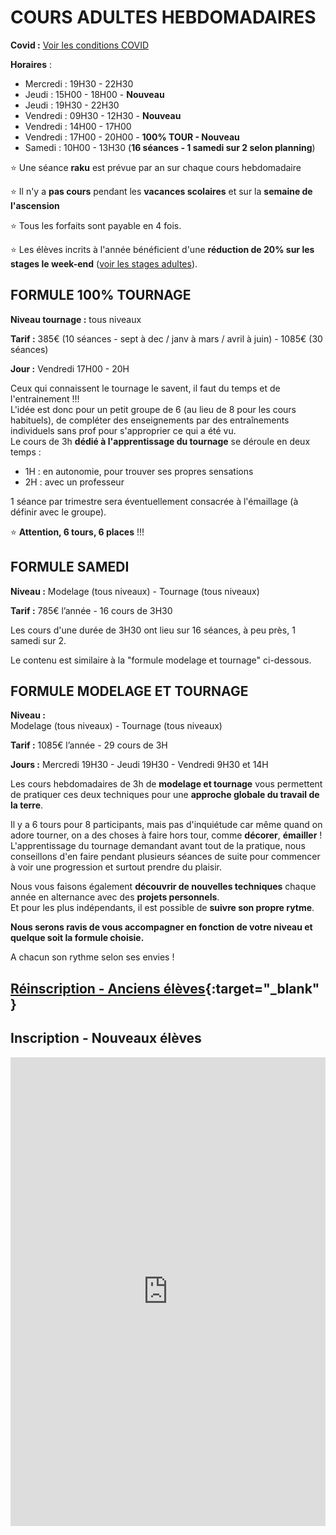 # COURS ADULTES HEBDOMADAIRES  
**Covid :** [Voir les conditions COVID](covid)  
  

**Horaires** :  
- Mercredi : 19H30 - 22H30  
- Jeudi    : 15H00 - 18H00 - **Nouveau**  
- Jeudi    : 19H30 - 22H30
- Vendredi : 09H30 - 12H30 - **Nouveau**  
- Vendredi : 14H00 - 17H00  
- Vendredi : 17H00 - 20H00 - **100% TOUR - Nouveau**  
- Samedi   : 10H00 - 13H30 (**16 séances - 1 samedi sur 2 selon planning**)  

:star: Une séance **raku** est prévue par an sur chaque cours hebdomadaire  

:star: Il n'y a **pas cours** pendant les **vacances scolaires** et sur la **semaine de l'ascension**  

:star: Tous les forfaits sont payable en 4 fois.  

:star: Les élèves incrits à l'année bénéficient d'une **réduction de 20% sur les stages le week-end** ([voir les stages adultes](stages_adultes.md)).   
  
  

## FORMULE 100% TOURNAGE  

**Niveau tournage :** tous niveaux  

**Tarif :** 385€ (10 séances - sept à dec / janv à mars / avril à juin) - 1085€ (30 séances)  

**Jour :** Vendredi 17H00 - 20H

Ceux qui connaissent le tournage le savent, il faut du temps et de l'entrainement !!!  
L'idée est donc pour un petit groupe de 6 (au lieu de 8 pour les cours habituels), de compléter des enseignements par des entraînements individuels sans prof pour s'approprier ce qui a été vu.  
Le cours de 3h **dédié à l'apprentissage du tournage** se déroule en deux temps :  
- 1H : en autonomie, pour trouver ses propres sensations   
- 2H : avec un professeur  

1 séance par trimestre sera éventuellement consacrée à l'émaillage (à définir avec le groupe).

:star: **Attention, 6 tours, 6 places** !!! 

## FORMULE SAMEDI   
**Niveau :**  Modelage (tous niveaux) - Tournage (tous niveaux)  

**Tarif :** 785€ l’année - 16 cours de 3H30

Les cours d'une durée de 3H30 ont lieu sur 16 séances, à peu près, 1 samedi sur 2.  

Le contenu est similaire à la "formule modelage et tournage" ci-dessous.  


## FORMULE MODELAGE ET TOURNAGE  

**Niveau :**  
Modelage (tous niveaux) - Tournage (tous niveaux)  

**Tarif :** 1085€ l’année - 29 cours de 3H  

**Jours :** Mercredi 19H30 - Jeudi 19H30 - Vendredi 9H30 et 14H

Les cours hebdomadaires de 3h de **modelage et tournage** vous permettent de pratiquer ces deux techniques pour une **approche globale du travail de la terre**.  

Il y a 6 tours pour 8 participants, mais pas d'inquiétude car même quand on adore tourner, on a des choses à faire hors tour, comme **décorer**, **émailler** !  
L'apprentissage du tournage demandant avant tout de la pratique, nous conseillons d'en faire pendant plusieurs séances de suite pour commencer à voir une progression et surtout prendre du plaisir.  

Nous vous faisons également **découvrir de nouvelles techniques** chaque année en alternance avec des **projets personnels**.  
Et pour les plus indépendants, il est possible de **suivre son propre rytme**.  


**Nous serons ravis de vous accompagner en fonction de votre niveau et quelque soit la formule choisie.**  



A chacun son rythme selon ses envies !  

 

## [Réinscription - Anciens élèves](https://www.helloasso.com/associations/fans-de-terre/evenements/reinscriptions-adultes-2021-2022){:target="_blank" }  

## Inscription - Nouveaux élèves  

<iframe id="haWidget" allowtransparency="true" scrolling="auto" src="https://www.helloasso.com/associations/fans-de-terre/evenements/new-inscriptions-adultes-2021-2022/widget" style="width: 100%; height: 750px; border: none;" ></iframe>






